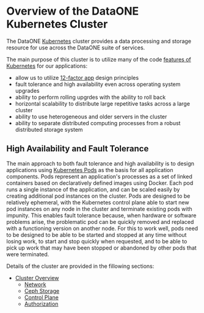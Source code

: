 # Overview of the DataONE Kubernetes Cluster

The DataONE [Kubernetes](https://kubernetes.io/) cluster provides a data processing and storage resource for use across the DataONE suite of services.

The main purpose of this cluster is to utilize many of the code [features of Kubernetes](https://kubernetes.io/#features) for our applications:

- allow us to utilize [12-factor app](https://12factor.net/) design principles
- fault tolerance and high availability even across operating system upgrades
- ability to perform rolling upgrdes with the ability to roll back
- horizontal scalability to distribute large repetitive tasks across a large cluster
- ability to use heterogeneous and older servers in the cluster
- ability to separate distributed computing processes from a robust distributed storage system

## High Availability and Fault Tolerance

The main approach to both fault tolerance and high availability is to design applications using [Kubernetes Pods](https://kubernetes.io/docs/concepts/workloads/pods/) as the basis for all application components. Pods represent an application's processes as a set of linked containers based on declaratively defined images using Docker. Each pod runs a single instance of the application, and can be scaled easily by creating additional pod instances on the cluster. Pods are designed to be relatively ephemeral, with the Kubernetes control plane able to start new pod instances on any node in the cluster and terminate existing pods with impunity. This enables fault tolerance because, when hardware or software problems arise, the problematic pod can be quickly removed and replaced with a functioning version on another node. For this to work well, pods need to be designed to be able to be started and stopped at any time without losing work, to start and stop quickly when requested, and to be able to pick up work that may have been stopped or abandoned by other pods that were terminated.

Details of the cluster are provided in the fillowing sections:

- [Cluster Overview](cluster-overview.md)
    - [Network](network/network.md)
    - [Ceph Storage](storage/storage.md)
    - [Control Plane](control-plane/control-plane.md)
    - [Authorization](authorization/authorization.md)
